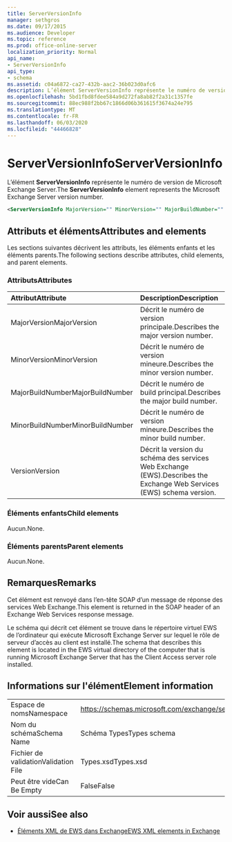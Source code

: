 ```yaml
---
title: ServerVersionInfo
manager: sethgros
ms.date: 09/17/2015
ms.audience: Developer
ms.topic: reference
ms.prod: office-online-server
localization_priority: Normal
api_name:
- ServerVersionInfo
api_type:
- schema
ms.assetid: c04a6872-ca27-432b-aac2-36b023d0afc6
description: L’élément ServerVersionInfo représente le numéro de version de Microsoft Exchange Server.
ms.openlocfilehash: 5bd1fbd8fdee584a9d272fa8ab82f2a31c1357fe
ms.sourcegitcommit: 88ec988f2bb67c1866d06b361615f3674a24e795
ms.translationtype: MT
ms.contentlocale: fr-FR
ms.lasthandoff: 06/03/2020
ms.locfileid: "44466828"
---
```

# <a name="serverversioninfo"></a><span data-ttu-id="b12d1-103">ServerVersionInfo</span><span class="sxs-lookup"><span data-stu-id="b12d1-103">ServerVersionInfo</span></span>

<span data-ttu-id="b12d1-104">L’élément **ServerVersionInfo** représente le numéro de version de Microsoft Exchange Server.</span><span class="sxs-lookup"><span data-stu-id="b12d1-104">The **ServerVersionInfo** element represents the Microsoft Exchange Server version number.</span></span> 
  
```xml
<ServerVersionInfo MajorVersion="" MinorVersion="" MajorBuildNumber="" MinorBuildNumber="" Version="" />
```

## <a name="attributes-and-elements"></a><span data-ttu-id="b12d1-105">Attributs et éléments</span><span class="sxs-lookup"><span data-stu-id="b12d1-105">Attributes and elements</span></span>

<span data-ttu-id="b12d1-106">Les sections suivantes décrivent les attributs, les éléments enfants et les éléments parents.</span><span class="sxs-lookup"><span data-stu-id="b12d1-106">The following sections describe attributes, child elements, and parent elements.</span></span>
  
### <a name="attributes"></a><span data-ttu-id="b12d1-107">Attributs</span><span class="sxs-lookup"><span data-stu-id="b12d1-107">Attributes</span></span>

|<span data-ttu-id="b12d1-108">**Attribut**</span><span class="sxs-lookup"><span data-stu-id="b12d1-108">**Attribute**</span></span>|<span data-ttu-id="b12d1-109">**Description**</span><span class="sxs-lookup"><span data-stu-id="b12d1-109">**Description**</span></span>|
|:-----|:-----|
|<span data-ttu-id="b12d1-110">MajorVersion</span><span class="sxs-lookup"><span data-stu-id="b12d1-110">MajorVersion</span></span>  <br/> |<span data-ttu-id="b12d1-111">Décrit le numéro de version principale.</span><span class="sxs-lookup"><span data-stu-id="b12d1-111">Describes the major version number.</span></span>  <br/> |
|<span data-ttu-id="b12d1-112">MinorVersion</span><span class="sxs-lookup"><span data-stu-id="b12d1-112">MinorVersion</span></span>  <br/> |<span data-ttu-id="b12d1-113">Décrit le numéro de version mineure.</span><span class="sxs-lookup"><span data-stu-id="b12d1-113">Describes the minor version number.</span></span>  <br/> |
|<span data-ttu-id="b12d1-114">MajorBuildNumber</span><span class="sxs-lookup"><span data-stu-id="b12d1-114">MajorBuildNumber</span></span>  <br/> |<span data-ttu-id="b12d1-115">Décrit le numéro de build principal.</span><span class="sxs-lookup"><span data-stu-id="b12d1-115">Describes the major build number.</span></span>  <br/> |
|<span data-ttu-id="b12d1-116">MinorBuildNumber</span><span class="sxs-lookup"><span data-stu-id="b12d1-116">MinorBuildNumber</span></span>  <br/> |<span data-ttu-id="b12d1-117">Décrit le numéro de version mineure.</span><span class="sxs-lookup"><span data-stu-id="b12d1-117">Describes the minor build number.</span></span>  <br/> |
|<span data-ttu-id="b12d1-118">Version</span><span class="sxs-lookup"><span data-stu-id="b12d1-118">Version</span></span>  <br/> |<span data-ttu-id="b12d1-119">Décrit la version du schéma des services Web Exchange (EWS).</span><span class="sxs-lookup"><span data-stu-id="b12d1-119">Describes the Exchange Web Services (EWS) schema version.</span></span>  <br/> |
   
### <a name="child-elements"></a><span data-ttu-id="b12d1-120">Éléments enfants</span><span class="sxs-lookup"><span data-stu-id="b12d1-120">Child elements</span></span>

<span data-ttu-id="b12d1-121">Aucun.</span><span class="sxs-lookup"><span data-stu-id="b12d1-121">None.</span></span>
  
### <a name="parent-elements"></a><span data-ttu-id="b12d1-122">Éléments parents</span><span class="sxs-lookup"><span data-stu-id="b12d1-122">Parent elements</span></span>

<span data-ttu-id="b12d1-123">Aucun.</span><span class="sxs-lookup"><span data-stu-id="b12d1-123">None.</span></span>
  
## <a name="remarks"></a><span data-ttu-id="b12d1-124">Remarques</span><span class="sxs-lookup"><span data-stu-id="b12d1-124">Remarks</span></span>

<span data-ttu-id="b12d1-125">Cet élément est renvoyé dans l’en-tête SOAP d’un message de réponse des services Web Exchange.</span><span class="sxs-lookup"><span data-stu-id="b12d1-125">This element is returned in the SOAP header of an Exchange Web Services response message.</span></span>
  
<span data-ttu-id="b12d1-126">Le schéma qui décrit cet élément se trouve dans le répertoire virtuel EWS de l’ordinateur qui exécute Microsoft Exchange Server sur lequel le rôle de serveur d’accès au client est installé.</span><span class="sxs-lookup"><span data-stu-id="b12d1-126">The schema that describes this element is located in the EWS virtual directory of the computer that is running Microsoft Exchange Server that has the Client Access server role installed.</span></span> 
  
## <a name="element-information"></a><span data-ttu-id="b12d1-127">Informations sur l'élément</span><span class="sxs-lookup"><span data-stu-id="b12d1-127">Element information</span></span>

|||
|:-----|:-----|
|<span data-ttu-id="b12d1-128">Espace de noms</span><span class="sxs-lookup"><span data-stu-id="b12d1-128">Namespace</span></span>  <br/> |https://schemas.microsoft.com/exchange/services/2006/types  <br/> |
|<span data-ttu-id="b12d1-129">Nom du schéma</span><span class="sxs-lookup"><span data-stu-id="b12d1-129">Schema Name</span></span>  <br/> |<span data-ttu-id="b12d1-130">Schéma Types</span><span class="sxs-lookup"><span data-stu-id="b12d1-130">Types schema</span></span>  <br/> |
|<span data-ttu-id="b12d1-131">Fichier de validation</span><span class="sxs-lookup"><span data-stu-id="b12d1-131">Validation File</span></span>  <br/> |<span data-ttu-id="b12d1-132">Types.xsd</span><span class="sxs-lookup"><span data-stu-id="b12d1-132">Types.xsd</span></span>  <br/> |
|<span data-ttu-id="b12d1-133">Peut être vide</span><span class="sxs-lookup"><span data-stu-id="b12d1-133">Can Be Empty</span></span>  <br/> |<span data-ttu-id="b12d1-134">False</span><span class="sxs-lookup"><span data-stu-id="b12d1-134">False</span></span>  <br/> |
   
## <a name="see-also"></a><span data-ttu-id="b12d1-135">Voir aussi</span><span class="sxs-lookup"><span data-stu-id="b12d1-135">See also</span></span>



- [<span data-ttu-id="b12d1-136">Éléments XML de EWS dans Exchange</span><span class="sxs-lookup"><span data-stu-id="b12d1-136">EWS XML elements in Exchange</span></span>](ews-xml-elements-in-exchange.md)

